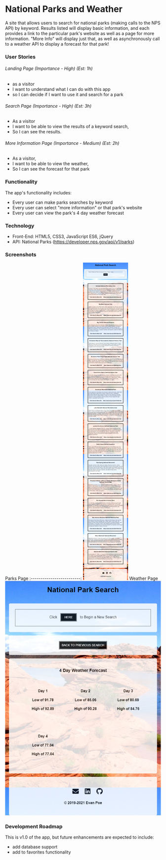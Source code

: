 # National Parks and Weather
A site that allows users to search for national parks (making calls to the NPS API) by keyword. Results listed will display basic information, and each provides a link to the particular park's website as well as a page for more information. "More Info" will display just that, as well as asynchronously call to a weather API to display a forecast for that park!

### User Stories 

###### Landing Page (Importance - High) (Est: 1h)
* as a visitor
* I want to understand what I can do with this app 
* so I can decide if I want to use it and search for a park

###### Search Page (Importance - High) (Est: 3h)
* As a visitor
* I want to be able to view the results of a keyword search,
* So I can see the results.

###### More Information Page (Importance - Medium)  (Est: 2h)
* As a visitor,
* I want to be able to view the weather,
* So I can see the forecast for that park



### Functionality 
The app's functionality includes:
* Every user can make parks searches by keyword
* Every user can select "more information" or that park's website
* Every user can view the park's 4 day weather forecast



### Technology 
* Front-End: HTML5, CSS3, JavaScript ES6, jQuery
* API: National Parks (https://developer.nps.gov/api/v1/parks)



### Screenshots 
Parks Page
:-------------------------:
![Parks Screenshot](/github-images/park-screenshot.png)
Weather Page
![Weather Screenshot](/github-images/weather-screenshot.png)



### Development Roadmap 
This is v1.0 of the app, but future enhancements are expected to include:
* add database support
* add to favorites functionality